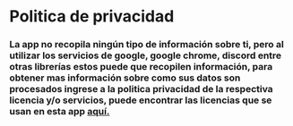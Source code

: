 # Politica de privacidad
### La app no recopila ningún tipo de información sobre ti, pero al utilizar los servicios de google, google chrome, discord entre otras librerías estos puede que recopilen información, para obtener mas información sobre como sus datos son procesados ingrese a la politica privacidad de la respectiva licencia y/o servicios, puede encontrar las licencias que se usan en esta app [aquí.](https://github.com/AlfredAR8/MeetingCheckerAPI/blob/main/Meeting-Checker-Licenses-EN.md)
